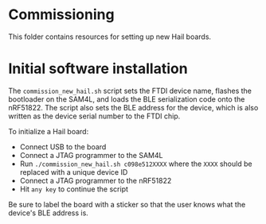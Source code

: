 Commissioning
=============

This folder contains resources for setting up new Hail boards.

# Initial software installation

The `commission_new_hail.sh` script sets the FTDI device name, flashes the
bootloader on the SAM4L, and loads the BLE serialization code onto the
nRF51822. The script also sets the BLE address for the device, which is also
written as the device serial number to the FTDI chip.

To initialize a Hail board:

 * Connect USB to the board
 * Connect a JTAG programmer to the SAM4L
 * Run `./commission_new_hail.sh c098e512XXXX` where the `XXXX` should be
   replaced with a unique device ID
 * Connect a JTAG programmer to the nRF51822
 * Hit `any key` to continue the script

Be sure to label the board with a sticker so that the user knows what the
device's BLE address is.

